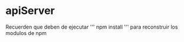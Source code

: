 # apiServer

Recuerden que deben de ejecutar ''' npm install ''' para reconstruir los modulos de npm 